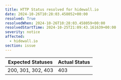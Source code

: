 ```yaml
---
title: HTTP Status resolved for hidewall.io
date: 2024-10-26T10:28:03.458052+00:00
resolved: True
resolvedWhen: 2024-10-26T10:28:03.458059+00:00
resolvedStartTime: 2024-10-25T21:09:43.161639+00:00
severity: notice
affected:
  - hidewall.io
section: issue
---
```


| Expected Statuses | Actual Status  |
|-------------------|----------------|
| 200, 301, 302, 403 | 403 |
